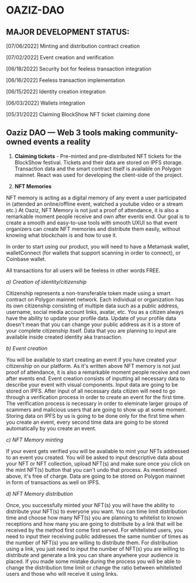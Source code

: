 # OAZIZ-DAO

## MAJOR DEVELOPMENT STATUS:

[07/06/2022] Minting and distribution contract creation

[07/02/2022] Event creation and verification

[06/18/2022] Security bot for feeless transaction integration

[06/16/2022] Feeless transaction implementation

[06/15/2022] Identity creation integration

[06/03/2022] Wallets integration

[05/31/2022] Claiming BlockShow NFT ticket claiming done 


## Oaziz DAO — Web 3 tools making community-owned events a reality


1. **Claiming tickets** - Pre-minted and pre-distributed NFT tickets for the BlockShow festival. Tickets and their data are stored on IPFS storage. 
Transaction data and the smart contract itself is available on Polygon mainnet. React was used for developing the client-side of the project.

2. **NFT Memories**

NFT memory is acting as a digital memory of any event a user participated in (attended an online/offline event, watched a youtube video or a stream etc.)
At Oaziz, NFT Memory is not just a proof of attendance, it is also a remarkable moment people receive and own after events end. Our goal is to create a smooth 
and easy-to-use tools with smooth UXUI so that event organizers can create NFT memories and distribute them easily, without knowing what blockchain is and how to 
use it.

In order to start using our product, you will need to have a Metamask wallet, walletConnect (for wallets that support scanning in order to connect), or Coinbase wallet.

All transactions for all users will be feeless in other words FREE.

*a) Creation of identity/citizenship*

Citizenship represents a non-transferable token made using a smart contract on Polygon mainnet network. Each individual or organization has its own citizenship consisting of multiple data such as a public address, username, social media account links, avatar, etc. You as a citizen always have the ability to update your profile data. Update of your profile data doesn't mean that you can change your public address as it is a store of your complete citizenship itself. Data that you are planning to input are available inside created identity aka transaction.

*b) Event creation*

You will be available to start creating an event if you have created your citizenship on our platform. As it's written above NFT memory is not just proof of attendance, it is also a 
remarkable moment people receive and own after events end. Event creation consists of inputting all necessary data to describe your event with visual components. Input data are going to be stored on IPFS. After input of all necessary data citizen will need to go through a verification process in order to create an event for the first time. The verification process is necessary in order to eleminate larger groups of scammers and malicious users that are going to show up at some moment. Storing data on IPFS by us is going to be done only for the first time when you create an event, every second time data are going to be stored automatically by you create an event.

*c) NFT Memory minting*

If your event gets verified you will be available to mint your NFTs addressed to an event you created. You will be asked to input descriptive data about your NFT or NFT collection, 
upload NFT(s) and make sure once you click on the mint NFT(s) button that you can't undo that process. As mentioned above, it's free of charge. Data are going to be stored on Polygon mainnet in form of transactions as well on IPFS.

*d) NFT Memory distribution*

Once, you successfully minted your NFT(s) you will have the ability to distribute your NFT(s) to everyone you want. You can time limit distribution time and choose how many NFT(s) you are planning to whitelist to known receptions and how many you are going to distribute by a link that will be received by the method first come first served. For whitelisted users, you need to input their receiving public addresses the same number of times as the number of NFT(s) you are willing to distribute them. For distribution using a link, you just need to input the number of NFT(s) you are willing to distribute and generate a link you can share anywhere your audience is placed. If you made some mistake during the process you will be able to change the distribution time limit or change the ratio between whitelisted users and those who will receive it using links.